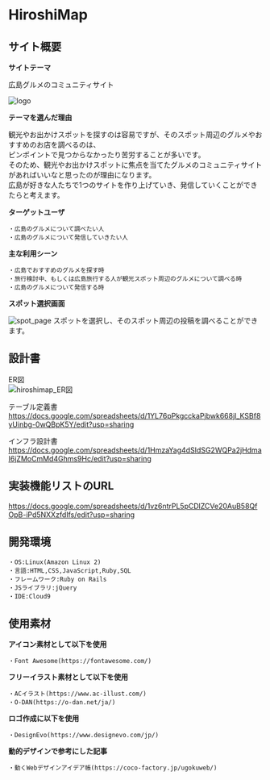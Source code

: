 # HiroshiMap

## サイト概要

**サイトテーマ**

広島グルメのコミュニティサイト

![logo](https://github.com/sumika6211/hiroshimap/assets/153085192/ac628374-00ea-41d5-bbd7-61d8fdb6423c)

**テーマを選んだ理由**

観光やお出かけスポットを探すのは容易ですが、そのスポット周辺のグルメやおすすめのお店を調べるのは、<br>
ピンポイントで見つからなかったり苦労することが多いです。<br>
そのため、観光やお出かけスポットに焦点を当てたグルメのコミュニティサイトがあればいいなと思ったのが理由になります。<br>
広島が好きな人たちで1つのサイトを作り上げていき、発信していくことができたらと考えます。<br>

**ターゲットユーザ**

	・広島のグルメについて調べたい人
	・広島のグルメについて発信していきたい人

**主な利用シーン**

	・広島でおすすめのグルメを探す時
	・旅行検討中、もしくは広島旅行する人が観光スポット周辺のグルメについて調べる時
	・広島のグルメについて発信する時

**スポット選択画面**

![spot_page](https://github.com/sumika6211/hiroshimap/assets/153085192/f98c0281-6b0f-41c4-968d-7fdb66b0534e)
スポットを選択し、そのスポット周辺の投稿を調べることができます。

## 設計書

ER図<br>
![hiroshimap_ER図](https://github.com/sumika6211/hiroshimap/assets/153085192/22246cd2-7585-4f21-bba6-4d619778482f)


テーブル定義書<br>
https://docs.google.com/spreadsheets/d/1YL76pPkgcckaPjbwk668jl_KSBf8yUinbg-0wQBpK5Y/edit?usp=sharing

インフラ設計書<br>
https://docs.google.com/spreadsheets/d/1HmzaYag4dSIdSG2WQPa2jHdmaI6jZMoCmMd4Ghms9Hc/edit?usp=sharing

## 実装機能リストのURL

https://docs.google.com/spreadsheets/d/1vz6ntrPL5pCDlZCVe20AuB58QfOpB-iPd5NXXzfdIfs/edit?usp=sharing

## 開発環境

	・OS:Linux(Amazon Linux 2)
	・言語:HTML,CSS,JavaScript,Ruby,SQL
	・フレームワーク:Ruby on Rails
	・JSライブラリ:jQuery
	・IDE:Cloud9

## 使用素材
**アイコン素材として以下を使用**

	・Font Awesome(https://fontawesome.com/)

**フリーイラスト素材として以下を使用**

	・ACイラスト(https://www.ac-illust.com/)
	・O-DAN(https://o-dan.net/ja/)

**ロゴ作成に以下を使用**

	・DesignEvo(https://www.designevo.com/jp/)

**動的デザインで参考にした記事**

	・動くWebデザインアイデア帳(https://coco-factory.jp/ugokuweb/)